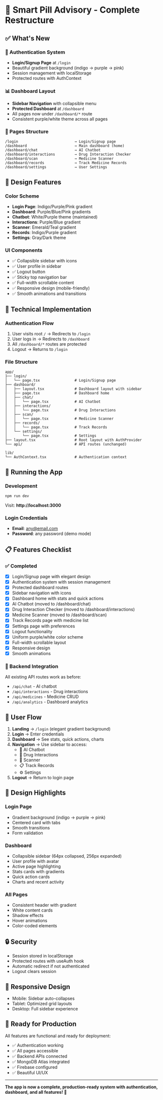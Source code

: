 # 🚀 Smart Pill Advisory - Complete Restructure

## ✅ What's New

### 🔐 Authentication System
- **Login/Signup Page** at `/login`
- Beautiful gradient background (indigo → purple → pink)
- Session management with localStorage
- Protected routes with AuthContext

### 📊 Dashboard Layout
- **Sidebar Navigation** with collapsible menu
- **Protected Dashboard** at `/dashboard`
- All pages now under `/dashboard/*` route
- Consistent purple/white theme across all pages

### 📱 Pages Structure

```
/login                          → Login/Signup page
/dashboard                      → Main dashboard (home)
/dashboard/chat                 → AI Chatbot
/dashboard/interactions         → Drug Interaction Checker
/dashboard/scan                 → Medicine Scanner
/dashboard/records              → Track Medicine Records
/dashboard/settings             → User Settings
```

## 🎨 Design Features

### Color Scheme
- **Login Page**: Indigo/Purple/Pink gradient
- **Dashboard**: Purple/Blue/Pink gradients
- **Chatbot**: White/Purple theme (maintained)
- **Interactions**: Purple/Blue gradient
- **Scanner**: Emerald/Teal gradient
- **Records**: Indigo/Purple gradient
- **Settings**: Gray/Dark theme

### UI Components
- ✅ Collapsible sidebar with icons
- ✅ User profile in sidebar
- ✅ Logout button
- ✅ Sticky top navigation bar
- ✅ Full-width scrollable content
- ✅ Responsive design (mobile-friendly)
- ✅ Smooth animations and transitions

## 🔧 Technical Implementation

### Authentication Flow
1. User visits root `/` → Redirects to `/login`
2. User logs in → Redirects to `/dashboard`
3. All `/dashboard/*` routes are protected
4. Logout → Returns to `/login`

### File Structure
```
app/
├── login/
│   └── page.tsx                # Login/Signup page
├── dashboard/
│   ├── layout.tsx              # Dashboard layout with sidebar
│   ├── page.tsx                # Dashboard home
│   ├── chat/
│   │   └── page.tsx            # AI Chatbot
│   ├── interactions/
│   │   └── page.tsx            # Drug Interactions
│   ├── scan/
│   │   └── page.tsx            # Medicine Scanner
│   ├── records/
│   │   └── page.tsx            # Track Records
│   └── settings/
│       └── page.tsx            # Settings
├── layout.tsx                  # Root layout with AuthProvider
└── api/                        # API routes (unchanged)

lib/
└── AuthContext.tsx             # Authentication context
```

## 🚀 Running the App

### Development
```bash
npm run dev
```

Visit: **http://localhost:3000**

### Login Credentials
- **Email**: any@email.com
- **Password**: any password (demo mode)

## 📋 Features Checklist

### ✅ Completed
- [x] Login/Signup page with elegant design
- [x] Authentication system with session management
- [x] Protected dashboard routes
- [x] Sidebar navigation with icons
- [x] Dashboard home with stats and quick actions
- [x] AI Chatbot (moved to /dashboard/chat)
- [x] Drug Interaction Checker (moved to /dashboard/interactions)
- [x] Medicine Scanner (moved to /dashboard/scan)
- [x] Track Records page with medicine list
- [x] Settings page with preferences
- [x] Logout functionality
- [x] Uniform purple/white color scheme
- [x] Full-width scrollable layout
- [x] Responsive design
- [x] Smooth animations

### 🔄 Backend Integration
All existing API routes work as before:
- `/api/chat` - AI chatbot
- `/api/interactions` - Drug interactions
- `/api/medicines` - Medicine CRUD
- `/api/analytics` - Dashboard analytics

## 🎯 User Flow

1. **Landing** → `/login` (elegant gradient background)
2. **Login** → Enter credentials
3. **Dashboard** → See stats, quick actions, charts
4. **Navigation** → Use sidebar to access:
   - 🤖 AI Chatbot
   - 💊 Drug Interactions
   - 📱 Scanner
   - 📋 Track Records
   - ⚙️ Settings
5. **Logout** → Return to login page

## 🎨 Design Highlights

### Login Page
- Gradient background (indigo → purple → pink)
- Centered card with tabs
- Smooth transitions
- Form validation

### Dashboard
- Collapsible sidebar (64px collapsed, 256px expanded)
- User profile with avatar
- Active page highlighting
- Stats cards with gradients
- Quick action cards
- Charts and recent activity

### All Pages
- Consistent header with gradient
- White content cards
- Shadow effects
- Hover animations
- Color-coded elements

## 🔒 Security

- Session stored in localStorage
- Protected routes with useAuth hook
- Automatic redirect if not authenticated
- Logout clears session

## 📱 Responsive Design

- Mobile: Sidebar auto-collapses
- Tablet: Optimized grid layouts
- Desktop: Full sidebar experience

## 🚢 Ready for Production

All features are functional and ready for deployment:
- ✅ Authentication working
- ✅ All pages accessible
- ✅ Backend APIs connected
- ✅ MongoDB Atlas integrated
- ✅ Firebase configured
- ✅ Beautiful UI/UX

---

**The app is now a complete, production-ready system with authentication, dashboard, and all features! 🎉**
